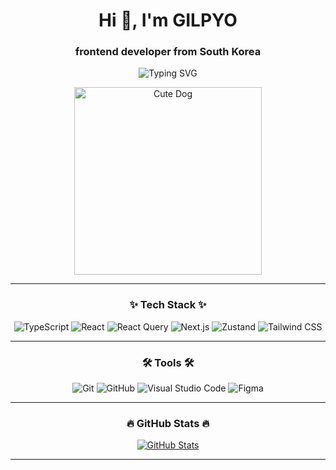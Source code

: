 <h1 align="center">Hi 👋, I'm GILPYO</h1>
<h3 align="center">frontend developer from South Korea</h3>

<p align="center">
  <img src="https://readme-typing-svg.demolab.com?font=Fira+Code&size=24&duration=4000&pause=1000&color=3E97D8&center=true&vCenter=true&width=435&lines=Frontend+Developer;React+and+Next.js+Enthusiast;Always+learning+new+things!" alt="Typing SVG" />
</p>

<p align="center">
  <img src="https://media.giphy.com/media/dTJd5ygpxkzWo/giphy.gif" alt="Cute Dog" width="300" />
</p>

---

<h3 align="center">✨ Tech Stack ✨</h3>

<p align="center">
  <img src="https://img.shields.io/badge/TypeScript-3178C6?style=for-the-badge&logo=typescript&logoColor=white" alt="TypeScript" />
  <img src="https://img.shields.io/badge/React-20232a?style=for-the-badge&logo=react&logoColor=61DAFB" alt="React" />
  <img src="https://img.shields.io/badge/React_Query-FF4154?style=for-the-badge&logo=react-query&logoColor=white" alt="React Query" />
  <img src="https://img.shields.io/badge/Next.js-000000?style=for-the-badge&logo=nextdotjs&logoColor=white" alt="Next.js" />
  <img src="https://img.shields.io/badge/Zustand-764ABC?style=for-the-badge&logo=zustand&logoColor=white" alt="Zustand" />
  <img src="https://img.shields.io/badge/TailwindCSS-38B2AC?style=for-the-badge&logo=tailwind-css&logoColor=white" alt="Tailwind CSS" />
</p>

---

<h3 align="center">🛠 Tools 🛠</h3>

<p align="center">
  <img src="https://img.shields.io/badge/Git-F05032?style=for-the-badge&logo=git&logoColor=white" alt="Git" />
  <img src="https://img.shields.io/badge/GitHub-181717?style=for-the-badge&logo=github&logoColor=white" alt="GitHub" />
  <img src="https://img.shields.io/badge/Visual_Studio_Code-0078d7?style=for-the-badge&logo=visual-studio-code&logoColor=white" alt="Visual Studio Code" />
  <img src="https://img.shields.io/badge/Figma-F24E1E?style=for-the-badge&logo=figma&logoColor=white" alt="Figma" />
</p>

---

<h3 align="center">🔥 GitHub Stats 🔥</h3>


<p align="center">
  <a href="https://github.com/GILPYO">
    <img src="https://github-readme-stats.vercel.app/api?username=GILPYO&show_icons=true&theme=radical&hide_border=true" alt="GitHub Stats" />
  </a>
</p>

---


